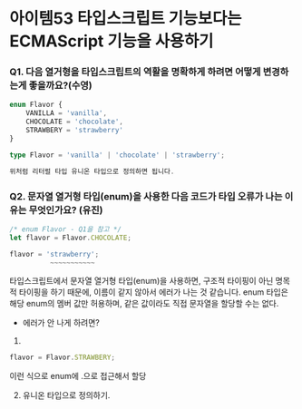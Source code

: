 # 아이템53 타입스크립트 기능보다는 ECMAScript 기능을 사용하기

### Q1. 다음 열거형을 타입스크립트의 역활을 명확하게 하려면 어떻게 변경하는게 좋을까요?(수영)
```ts
enum Flavor {
    VANILLA = 'vanilla',
    CHOCOLATE = 'chocolate',
    STRAWBERY = 'strawberry'
}
```

```ts
type Flavor = 'vanilla' | 'chocolate' | 'strawberry';

위처럼 리터럴 타입 유니온 타입으로 정의하면 됩니다.
```

### Q2. 문자열 열거형 타입(enum)을 사용한 다음 코드가 타입 오류가 나는 이유는 무엇인가요? (유진)
```ts
/* enum Flavor - Q1을 참고 */
let flavor = Flavor.CHOCOLATE;

flavor = 'strawberry';
          ~~~~~~~~~~~
```

타입스크립트에서 문자열 열거형 타입(enum)을 사용하면, 구조적 타이핑이 아닌 명목적 타이핑을 하기 때문에, 이름이 같지 않아서 에러가 나는 것 같습니다.
enum 타입은 해당 enum의 멤버 값만 허용하며, 같은 값이라도 직접 문자열을 할당할 수는 없다.


- 에러가 안 나게 하려면? 

1.

```ts
flavor = Flavor.STRAWBERY;
```

이런 식으로 enum에 .으로 접근해서 할당

2. 유니온 타입으로 정의하기.